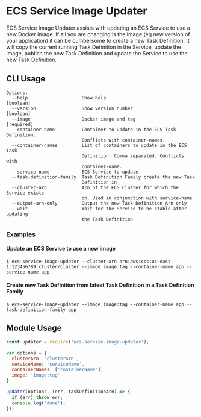 ECS Service Image Updater
=========================

ECS Service Image Updater assists with updating an ECS Service to use a new Docker image. If all you are changing is the image (eg new version of your application) it can be cumbersome to create a new Task Definition. It will copy the current running Task Definition in the Service, update the image, publish the new Task Definition and update the Service to use the new Task Definition.

CLI Usage
---------

```
Options:
  --help                    Show help                                  [boolean]
  --version                 Show version number                        [boolean]
  --image                   Docker image and tag                      [required]
  --container-name          Container to update in the ECS Task Definition.
                            Conflicts with container-names.
  --container-names         List of containers to update in the ECS Task
                            Definition. Comma separated. Conflicts with
                            container-name.
  --service-name            ECS Service to update
  --task-definition-family  Task Definition Family create the new Task
                            Definition in
  --cluster-arn             Arn of the ECS Cluster for which the Service exists
                            on. Used in conjunction with service-name
  --output-arn-only         Output the new Task Definition Arn only
  --wait                    Wait for the Service to be stable after updating 
                            the Task Definition
```

### Examples

#### Update an ECS Service to use a new image
`$ ecs-service-image-updater --cluster-arn arn:aws:ecs:us-east-1:123456789:cluster/cluster --image image:tag --container-name app --service-name app`

#### Create new Task Definition from latest Task Definition in a Task Definition Family
`$ ecs-service-image-updater --image image:tag --container-name app --task-definition-family app`

Module Usage
------------

```js
const updater = require('ecs-service-image-updater');

var options = {
  clusterArn: 'clusterArn',
  serviceName: 'serviceName',
  containerNames: ['containerName'],
  image: 'image:tag'
}

updater(options, (err, taskDefinitionArn) => {
  if (err) throw err;
  console.log('done');
});
```
